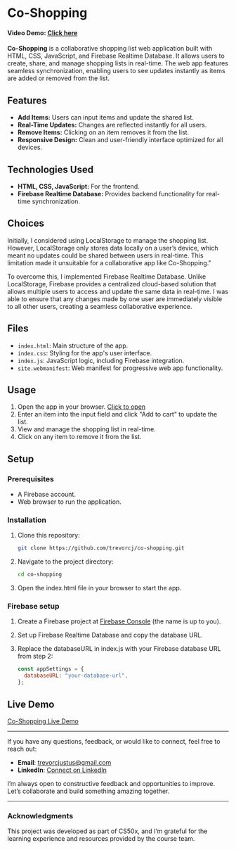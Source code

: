 # Co-Shopping

#### Video Demo: [Click here](https://youtu.be/of3IxiPz0YQ?si=od7ooKMoUR1NAApQ)

**Co-Shopping** is a collaborative shopping list web application built with HTML, CSS, JavaScript, and Firebase Realtime Database. It allows users to create, share, and manage shopping lists in real-time. The web app features seamless synchronization, enabling users to see updates instantly as items are added or removed from the list.

## Features

- **Add Items:** Users can input items and update the shared list.
- **Real-Time Updates:** Changes are reflected instantly for all users.
- **Remove Items:** Clicking on an item removes it from the list.
- **Responsive Design:** Clean and user-friendly interface optimized for all devices.

## Technologies Used

- **HTML, CSS, JavaScript:** For the frontend.
- **Firebase Realtime Database:** Provides backend functionality for real-time synchronization.

## Choices

Initially, I considered using LocalStorage to manage the shopping list. However, LocalStorage only stores data locally on a user’s device, which meant no updates could be shared between users in real-time. This limitation made it unsuitable for a collaborative app like Co-Shopping."

To overcome this, I implemented Firebase Realtime Database. Unlike LocalStorage, Firebase provides a centralized cloud-based solution that allows multiple users to access and update the same data in real-time. I was able to ensure that any changes made by one user are immediately visible to all other users, creating a seamless collaborative experience.

## Files

- `index.html`: Main structure of the app.
- `index.css`: Styling for the app's user interface.
- `index.js`: JavaScript logic, including Firebase integration.
- `site.webmanifest`: Web manifest for progressive web app functionality.

## Usage

1. Open the app in your browser. [Click to open](https://trevorcj.github.io/co-shopping/)
2. Enter an item into the input field and click "Add to cart" to update the list.
3. View and manage the shopping list in real-time.
4. Click on any item to remove it from the list.

## Setup

### Prerequisites

- A Firebase account.
- Web browser to run the application.

### Installation

1. Clone this repository:
   ```bash
   git clone https://github.com/trevorcj/co-shopping.git
   ```
2. Navigate to the project directory:

   ```bash
   cd co-shopping
   ```

3. Open the index.html file in your browser to start the app.

### Firebase setup

1. Create a Firebase project at [Firebase Console](console.firebase.google.com) (the name is up to you).

2. Set up Firebase Realtime Database and copy the database URL.

3. Replace the databaseURL in index.js with your Firebase database URL from step 2:

   ```javascript
   const appSettings = {
     databaseURL: "your-database-url",
   };
   ```

## Live Demo

[Co-Shopping Live Demo](https://trevorcj.github.io/co-shopping/)

---

If you have any questions, feedback, or would like to connect, feel free to reach out:

- **Email**: [trevorcjustus@gmail.com](mailto:trevorcjustus@gmail.com)
- **LinkedIn**: [Connect on LinkedIn](https://ng.linkedin.com/in/trevorcjustus)

I’m always open to constructive feedback and opportunities to improve. Let’s collaborate and build something amazing together.

---

### Acknowledgments

This project was developed as part of CS50x, and I’m grateful for the learning experience and resources provided by the course team.
